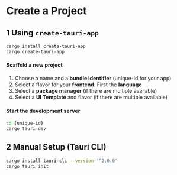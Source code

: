 # Create a Project

## 1 Using `create-tauri-app`

```sh
cargo install create-tauri-app
cargo create-tauri-app
```

#### Scaffold a new project

1. Choose a name and a **bundle identifier** (unique-id for your app)
2. Select a flavor for your **frontend**. First the **language**
3. Select a **package manager** (if there are multiple available)
4. Select a **UI Template** and flavor (if there are multiple available)

#### Start the development server

```sh
cd {unique-id}
cargo tauri dev
```

## 2 Manual Setup (Tauri CLI)

```sh
cargo install tauri-cli --version '^2.0.0'
cargo tauri init
```

